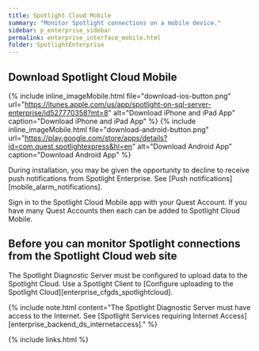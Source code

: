 ```yaml
---
title: Spotlight Cloud Mobile
summary: "Monitor Spotlight connections on a mobile device."
sidebar: p_enterprise_sidebar
permalink: enterprise_interface_mobile.html
folder: SpotlightEnterprise
---
```



## Download Spotlight Cloud Mobile

{% include inline_imageMobile.html file="download-ios-button.png" url="https://itunes.apple.com/us/app/spotlight-on-sql-server-enterprise/id527770358?mt=8" alt="Download iPhone and iPad App" caption="Download iPhone and iPad App" %} {% include inline_imageMobile.html file="download-android-button.png" url="https://play.google.com/store/apps/details?id=com.quest.spotlightexpress&hl=en" alt="Download Android App" caption="Download Android App" %}

During installation, you may be given the opportunity to decline to receive push notifications from Spotlight Enterprise. See [Push notifications][mobile_alarm_notifications].

Sign in to the Spotlight Cloud Mobile app with your Quest Account. If you have many Quest Accounts then each can be added to Spotlight Cloud Mobile.


## Before you can monitor Spotlight connections from the Spotlight Cloud web site
The Spotlight Diagnostic Server must be configured to upload data to the Spotlight Cloud. Use a Spotlight Client to [Configure uploading to the Spotlight Cloud][enterprise_cfgds_spotlightcloud].

{% include note.html content="The Spotlight Diagnostic Server must have access to the Internet. See [Spotlight Services requiring Internet Access][enterprise_backend_ds_internetaccess]." %}


{% include links.html %}
